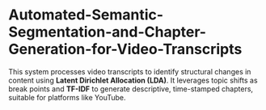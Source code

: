 # Automated-Semantic-Segmentation-and-Chapter-Generation-for-Video-Transcripts
This system processes video transcripts to identify structural changes in content using **Latent Dirichlet Allocation (LDA)**. It leverages topic shifts as break points and **TF-IDF** to generate descriptive, time-stamped chapters, suitable for platforms like YouTube.
